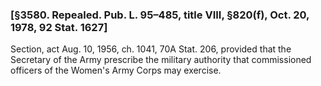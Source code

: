 ### [§3580. Repealed. Pub. L. 95–485, title VIII, §820(f), Oct. 20, 1978, 92 Stat. 1627] ###

Section, act Aug. 10, 1956, ch. 1041, 70A Stat. 206, provided that the Secretary of the Army prescribe the military authority that commissioned officers of the Women's Army Corps may exercise.